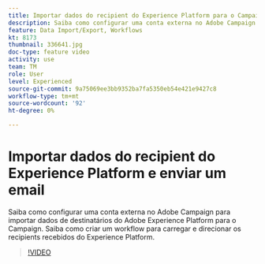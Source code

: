 ```yaml
---
title: Importar dados do recipient do Experience Platform para o Campaign
description: Saiba como configurar uma conta externa no Adobe Campaign para importar dados de destinatários do Adobe Experience Platform para o Campaign. Saiba como criar um workflow para carregar e direcionar os recipients recebidos do Experience Platform.
feature: Data Import/Export, Workflows
kt: 8173
thumbnail: 336641.jpg
doc-type: feature video
activity: use
team: TM
role: User
level: Experienced
source-git-commit: 9a75069ee3bb9352ba7fa5350eb54e421e9427c8
workflow-type: tm+mt
source-wordcount: '92'
ht-degree: 0%

---
```



# Importar dados do recipient do Experience Platform e enviar um email

Saiba como configurar uma conta externa no Adobe Campaign para importar dados de destinatários do Adobe Experience Platform para o Campaign. Saiba como criar um workflow para carregar e direcionar os recipients recebidos do Experience Platform.

>[!VIDEO](https://video.tv.adobe.com/v/336641?quality=12)
